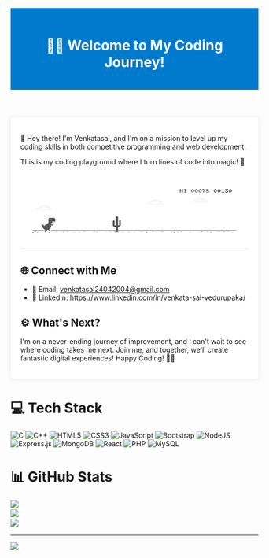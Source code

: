 <!DOCTYPE html>
<html lang="en">
<head>
    <meta charset="UTF-8">
    <meta name="viewport" content="width=device-width, initial-scale=1.0">
</head>
<body>
    <header style="background-color: #007acc; color: white; text-align: center; padding: 20px;">
        <h1>👨‍💻 Welcome to My Coding Journey!</h1>
    </header>
    <div class="container" style="max-width: 800px; margin: 20px auto; background-color: white; padding: 20px; border-radius: 5px; box-shadow: 0 0 10px rgba(0, 0, 0, 0.1);">
        <p> 👋 Hey there! I'm Venkatasai, and I'm on a mission to level up my coding skills in both competitive programming and web development. </p> 
         <p> This is my coding playground where I turn lines of code into magic! 🌟</p>
        <img align="center" alt="Coding" width="1000" src="https://github.com/venkatasai24/venkatasai24/blob/main/dino.gif?raw=true">
        <h2>🌐 Connect with Me</h2>
        <ul>
            <li>📧 Email: <a href="mailto:venkatasai24042004@gmail.com">venkatasai24042004@gmail.com</a></li>
            <li>💼 LinkedIn: <a href="https://www.linkedin.com/in/venkata-sai-vedurupaka/" target="_blank">https://www.linkedin.com/in/venkata-sai-vedurupaka/</a></li>
        </ul>
        <h2>⚙️ What's Next?</h2>
        <p>
         I'm on a never-ending journey of improvement, and I can't wait to see where coding takes me next. Join me, and together, we'll create fantastic digital experiences!
         Happy Coding! 👨‍💻 
        </p>
    </div>
</body>
</html>


# 💻 Tech Stack
 ![C](https://img.shields.io/badge/c-%2300599C.svg?style=for-the-badge&logo=c&logoColor=white)
 ![C++](https://img.shields.io/badge/c++-%2300599C.svg?style=for-the-badge&logo=c%2B%2B&logoColor=white)
![HTML5](https://img.shields.io/badge/html5-%23E34F26.svg?style=for-the-badge&logo=html5&logoColor=white) 
![CSS3](https://img.shields.io/badge/css3-%231572B6.svg?style=for-the-badge&logo=css3&logoColor=white) 
![JavaScript](https://img.shields.io/badge/javascript-%23323330.svg?style=for-the-badge&logo=javascript&logoColor=%23F7DF1E) 
![Bootstrap](https://img.shields.io/badge/bootstrap-%23563D7C.svg?style=for-the-badge&logo=bootstrap&logoColor=white) 
![NodeJS](https://img.shields.io/badge/node.js-6DA55F?style=for-the-badge&logo=node.js&logoColor=white) 
![Express.js](https://img.shields.io/badge/express.js-%23404d59.svg?style=for-the-badge&logo=express&logoColor=%2361DAFB) 
![MongoDB](https://img.shields.io/badge/MongoDB-%234ea94b.svg?style=for-the-badge&logo=mongodb&logoColor=white)
![React](https://img.shields.io/badge/react-%2320232a.svg?style=for-the-badge&logo=react&logoColor=%2361DAFB) 
![PHP](https://img.shields.io/badge/php-%23777BB4.svg?style=for-the-badge&logo=php&logoColor=white) 
![MySQL](https://img.shields.io/badge/mysql-%2300000f.svg?style=for-the-badge&logo=mysql&logoColor=white)



# 📊 GitHub Stats
![](https://github-readme-stats.vercel.app/api?username=venkatasai24&theme=radical&hide_border=false&include_all_commits=true&count_private=false)<br/>
![](https://github-readme-streak-stats.herokuapp.com/?user=venkatasai24&theme=radical&hide_border=false)<br/>
![](https://github-readme-stats.vercel.app/api/top-langs/?username=venkatasai24&theme=radical&hide_border=false&include_all_commits=true&count_private=false&layout=compact)

---

[![](https://visitcount.itsvg.in/api?id=venkatasai24&icon=0&color=6)](https://visitcount.itsvg.in)



